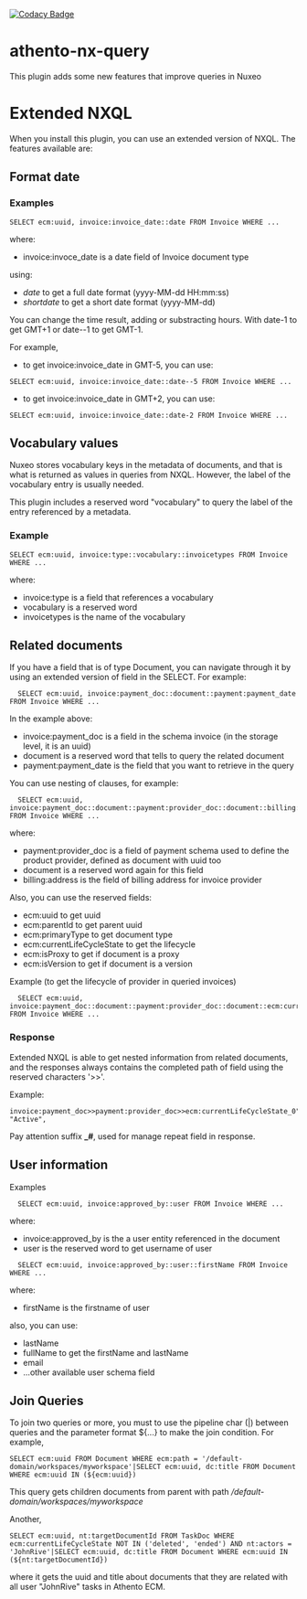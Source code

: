 [![Codacy Badge](https://api.codacy.com/project/badge/Grade/7f3dae7055c749e7873a67c0ad787a09)](https://www.codacy.com?utm_source=github.com&amp;utm_medium=referral&amp;utm_content=athento/athento-nx-query&amp;utm_campaign=Badge_Grade)

# athento-nx-query

This plugin adds some new features that improve queries in Nuxeo

# Extended NXQL

When you install this plugin, you can use an extended version of NXQL. The features available are:

## Format date

### Examples

```
SELECT ecm:uuid, invoice:invoice_date::date FROM Invoice WHERE ...
```

where:

* invoice:invoce_date is a date field of Invoice document type

using:

* _date_ to get a full date format (yyyy-MM-dd HH:mm:ss)
* _shortdate_ to get a short date format (yyyy-MM-dd)

You can change the time result, adding or substracting hours. With date-1 to get GMT+1 or date--1 to get GMT-1.

For example, 

- to get invoice:invoice_date in GMT-5, you can use:
```
SELECT ecm:uuid, invoice:invoice_date::date--5 FROM Invoice WHERE ...
```

- to get invoice:invoice_date in GMT+2, you can use:
```
SELECT ecm:uuid, invoice:invoice_date::date-2 FROM Invoice WHERE ...
```


## Vocabulary values

Nuxeo stores vocabulary keys in the metadata of documents, and that is what is returned as values in queries from NXQL. However, the label of the vocabulary entry is usually needed.

This plugin includes a reserved word "vocabulary" to query the label of the entry referenced by a metadata.

### Example

```
SELECT ecm:uuid, invoice:type::vocabulary::invoicetypes FROM Invoice WHERE ...
```

where:

* invoice:type is a field that references a vocabulary
* vocabulary is a reserved word
* invoicetypes is the name of the vocabulary


## Related documents

If you have a field that is of type Document, you can navigate through it by using an extended version of field in the SELECT. For example:

```
  SELECT ecm:uuid, invoice:payment_doc::document::payment:payment_date FROM Invoice WHERE ...
```  
  
In the example above:

* invoice:payment_doc is a field in the schema invoice (in the storage level, it is an uuid)
* document is a reserved word that tells to query the related document
* payment:payment_date is the field that you want to retrieve in the query

You can use nesting of clauses, for example:

```
  SELECT ecm:uuid, invoice:payment_doc::document::payment:provider_doc::document::billing:address FROM Invoice WHERE ...
```  

where:

* payment:provider_doc is a field of payment schema used to define the product provider, defined as document with uuid too
* document is a reserved word again for this field
* billing:address is the field of billing address for invoice provider

Also, you can use the reserved fields:

* ecm:uuid to get uuid
* ecm:parentId to get parent uuid
* ecm:primaryType to get document type
* ecm:currentLifeCycleState to get the lifecycle
* ecm:isProxy to get if document is a proxy
* ecm:isVersion to get if document is a version

Example (to get the lifecycle of provider in queried invoices)

```
  SELECT ecm:uuid, invoice:payment_doc::document::payment:provider_doc::document::ecm:currentLifeCycleState FROM Invoice WHERE ...
```  

### Response

Extended NXQL is able to get nested information from related documents, and the responses always contains the completed path of field using the reserved characters '>>'.

Example:

```
invoice:payment_doc>>payment:provider_doc>>ecm:currentLifeCycleState_0": "Active",
```

Pay attention suffix **_#**, used for manage repeat field in response.
   
## User information
 
Examples

```
  SELECT ecm:uuid, invoice:approved_by::user FROM Invoice WHERE ...
```  
 
where:

* invoice:approved_by is the a user entity referenced in the document
* user is the reserved word to get username of user
 
```
  SELECT ecm:uuid, invoice:approved_by::user::firstName FROM Invoice WHERE ...
```  
 
where:
 
* firstName is the firstname of user

also, you can use:

* lastName
* fullName to get the firstName and lastName
* email
* ...other available user schema field

## Join Queries

To join two queries or more, you must to use the pipeline char (|) between queries and the parameter format ${...} to make the join condition. For example,

```SELECT ecm:uuid FROM Document WHERE ecm:path = '/default-domain/workspaces/myworkspace'|SELECT ecm:uuid, dc:title FROM Document WHERE ecm:uuid IN (${ecm:uuid})```

This query gets children documents from parent with path _/default-domain/workspaces/myworkspace_

Another,

```SELECT ecm:uuid, nt:targetDocumentId FROM TaskDoc WHERE ecm:currentLifeCycleState NOT IN ('deleted', 'ended') AND nt:actors = 'JohnRive'|SELECT ecm:uuid, dc:title FROM Document WHERE ecm:uuid IN (${nt:targetDocumentId})```

where it gets the uuid and title about documents that they are related with all user "JohnRive" tasks in Athento ECM.


